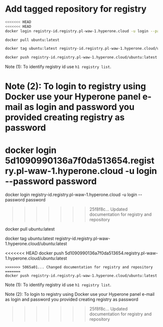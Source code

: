 # Add tagged repository for registry

```bash
<<<<<<< HEAD
<<<<<<< HEAD
docker login registry-id.registry.pl-waw-1.hyperone.cloud -u login --password password 

docker pull ubuntu:latest

docker tag ubuntu:latest registry-id.registry.pl-waw-1.hyperone.cloud/ubuntu:latest

docker push registry-id.registry.pl-waw-1.hyperone.cloud/ubuntu:latest
```

Note (1): To identify registry id use ```h1 registry list```.

Note (2): To login to registry using Docker use your Hyperone panel e-mail as login and password you provided creating registry as password 
=======
docker login 5d1090990136a7f0da513654.registry.pl-waw-1.hyperone.cloud -u login --password password 
=======
docker login registry-id.registry.pl-waw-1.hyperone.cloud -u login --password password 
>>>>>>> 25f8f8c... Updated documentation for registry and repository

docker pull ubuntu:latest

docker tag ubuntu:latest registry-id.registry.pl-waw-1.hyperone.cloud/ubuntu:latest

<<<<<<< HEAD
docker push 5d1090990136a7f0da513654.registry.pl-waw-1.hyperone.cloud/ubuntu:latest
```
>>>>>>> 5065a01... Changed documentation for registry and repository
=======
docker push registry-id.registry.pl-waw-1.hyperone.cloud/ubuntu:latest
```

Note (1): To identify registry id use ```h1 registry list```.

Note (2): To login to registry using Docker use your Hyperone panel e-mail as login and password you provided creating registry as password 
>>>>>>> 25f8f8c... Updated documentation for registry and repository
